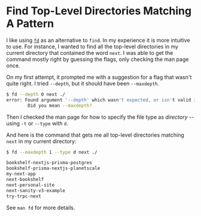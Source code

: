 # Find Top-Level Directories Matching A Pattern

I like using [`fd`](https://github.com/sharkdp/fd) as an alternative to `find`.
In my experience it is more intuitive to use. For instance, I wanted to find
all the top-level directories in my current directory that contained the word
`next`. I was able to get the command mostly right by guessing the flags, only
checking the man page once.

On my first attempt, it prompted me with a suggestion for a flag that wasn't
quite right. I tried `--depth`, but it should have been `--maxdepth`.

```bash
$ fd --depth 0 next ./
error: Found argument '--depth' which wasn't expected, or isn't valid in this context
        Did you mean --maxdepth?
```

Then I checked the man page for how to specify the file type as _directory_ --
using `-t` or `--type` with `d`.

And here is the command that gets me all top-level directories matching `next`
in my current directory:

```bash
$ fd --maxdepth 1 --type d next ./

bookshelf-nextjs-prisma-postgres
bookshelf-prisma-nextjs-planetscale
my-next-app
next-bookshelf
next-personal-site
next-sanity-v3-example
try-trpc-next
```

See `man fd` for more details.
